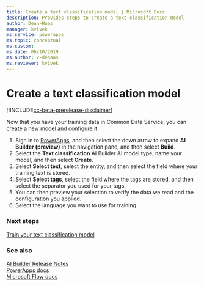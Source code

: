 ```yaml
---
title: Create a text classification model | Microsoft Docs
description: Provides steps to create a text classification model
author: Dean-Haas
manager: kvivek
ms.service: powerapps
ms.topic: conceptual
ms.custom: 
ms.date: 06/10/2019
ms.author: v-dehaas
ms.reviewer: kvivek
---
```


# Create a text classification model

[!INCLUDE[cc-beta-prerelease-disclaimer](./includes/cc-beta-prerelease-disclaimer.md)]

Now that you have your training data in Common Data Service, you can create a new model and configure it:
1. Sign in to [PowerApps](https://web.powerapps.com/), and then select the down arrow to expand **AI Builder (preview)** in the navigation pane, and then select **Build**.
2. Select the **Text classification** AI Builder AI model type, name your model, and then select **Create**.
3. Select **Select text**, select the entity, and then select the field where your training text is stored.
4. Select **Select tags**, select the field where the tags are stored, and then select the separator you used for your tags.
5. You can then preview your selection to verify the data we read and the configuration you applied.
6. Select the language you want to use for training


### Next steps
[Train your text classification model](train-text-classification-model.md) 

### See also
[AI Builder Release Notes](/power-platform-release-notes/october19/ai-builder)<br/>
[PowerApps docs](https://docs.microsoft.com/powerapps/)<br/>
[Microsoft Flow docs](https://docs.microsoft.com/flow/getting-started)
